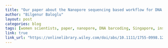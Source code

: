 ```yaml
---
title: "Our paper about the Nanopore sequencing based workflow for DNA barcoding is online!"
author: "Bilgenur Baloglu"
layout: post
categories: blog
tags: [women scientists, paper, nanopore, DNA barcoding, Singapore, insects]
link: true
link_url: "https://onlinelibrary.wiley.com/doi/abs/10.1111/1755-0998.12890" 
---
```

